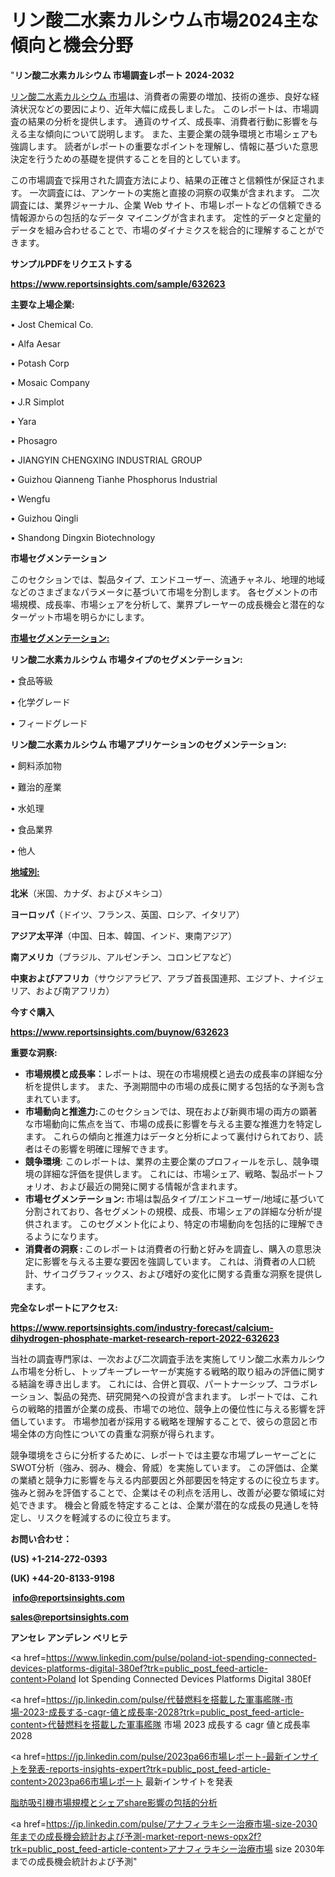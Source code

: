 # リン酸二水素カルシウム市場2024主な傾向と機会分野

"<strong>リン酸二水素カルシウム 市場調査レポート 2024-2032</strong>

<a href=https://www.reportsinsights.com/sample/632623>リン酸二水素カルシウム 市場</a>は、消費者の需要の増加、技術の進歩、良好な経済状況などの要因により、近年大幅に成長しました。 このレポートは、市場調査の結果の分析を提供します。 通貨のサイズ、成長率、消費者行動に影響を与える主な傾向について説明します。 また、主要企業の競争環境と市場シェアも強調します。 読者がレポートの重要なポイントを理解し、情報に基づいた意思決定を行うための基礎を提供することを目的としています。

この市場調査で採用された調査方法により、結果の正確さと信頼性が保証されます。 一次調査には、アンケートの実施と直接の洞察の収集が含まれます。 二次調査には、業界ジャーナル、企業 Web サイト、市場レポートなどの信頼できる情報源からの包括的なデータ マイニングが含まれます。 定性的データと定量的データを組み合わせることで、市場のダイナミクスを総合的に理解することができます。

<strong><b>サンプルPDFをリクエストする</b></strong>

<a href=https://www.reportsinsights.com/sample/632623><strong><u>https://www.reportsinsights.com/sample/632623</u></strong></a>

<strong>主要な上場企業:</strong>

• Jost Chemical Co.

• Alfa Aesar

• Potash Corp

• Mosaic Company

• J.R Simplot

• Yara

• Phosagro

• JIANGYIN CHENGXING INDUSTRIAL GROUP

• Guizhou Qianneng Tianhe Phosphorus Industrial

• Wengfu

• Guizhou Qingli

• Shandong Dingxin Biotechnology

<strong>市場セグメンテーション</strong>

このセクションでは、製品タイプ、エンドユーザー、流通チャネル、地理的地域などのさまざまなパラメータに基づいて市場を分割します。 各セグメントの市場規模、成長率、市場シェアを分析して、業界プレーヤーの成長機会と潜在的なターゲット市場を明らかにします。

<strong><u>市場セグメンテーション</u></strong><strong><u>:</u></strong>

<strong>リン酸二水素カルシウム 市場タイプのセグメンテーション:</strong>

• 食品等級

• 化学グレード

• フィードグレード

<strong>リン酸二水素カルシウム 市場アプリケーションのセグメンテーション:</strong>

• 飼料添加物

• 難治的産業

• 水処理

• 食品業界

• 他人

<strong><u>地域別</u></strong><strong><u>:</u></strong>

<strong>北米</strong>（米国、カナダ、およびメキシコ）

<strong>ヨーロッパ</strong>（ドイツ、フランス、英国、ロシア、イタリア）

<strong>アジア太平洋</strong>（中国、日本、韓国、インド、東南アジア）

<strong>南アメリカ</strong>（ブラジル、アルゼンチン、コロンビアなど）

<strong>中東およびアフリカ</strong>（サウジアラビア、アラブ首長国連邦、エジプト、ナイジェリア、および南アフリカ）

<strong>今すぐ購入</strong>

<a href=https://www.reportsinsights.com/buynow/632623><strong><u>https://www.reportsinsights.com/buynow/632623</u></strong></a>

<strong>重要な洞察:</strong>
<ul>
  <li><strong>市場規模と成長率：</strong>レポートは、現在の市場規模と過去の成長率の詳細な分析を提供します。 また、予測期間中の市場の成長に関する包括的な予測も含まれています。</li>
  <li><strong>市場動向と推進力:</strong>このセクションでは、現在および新興市場の両方の顕著な市場動向に焦点を当て、市場の成長に影響を与える主要な推進力を特定します。 これらの傾向と推進力はデータと分析によって裏付けられており、読者はその影響を明確に理解できます。</li>
  <li><strong>競争環境</strong>: このレポートは、業界の主要企業のプロフィールを示し、競争環境の詳細な評価を提供します。 これには、市場シェア、戦略、製品ポートフォリオ、および最近の開発に関する情報が含まれます。</li>
  <li><strong>市場セグメンテーション: </strong>市場は製品タイプ/エンドユーザー/地域に基づいて分割されており、各セグメントの規模、成長、市場シェアの詳細な分析が提供されます。 このセグメント化により、特定の市場動向を包括的に理解できるようになります。</li>
  <li><strong>消費者の洞察 : </strong>このレポートは消費者の行動と好みを調査し、購入の意思決定に影響を与える主要な要因を強調しています。 これは、消費者の人口統計、サイコグラフィックス、および嗜好の変化に関する貴重な洞察を提供します。</li>
</ul>
<strong>完全なレポートにアクセス:</strong>

<a href=https://www.reportsinsights.com/industry-forecast/calcium-dihydrogen-phosphate-market-research-report-2022-632623><strong><u><b>https://www.reportsinsights.com/industry-forecast/calcium-dihydrogen-phosphate-market-research-report-2022-632623</b></u></strong></a>

当社の調査専門家は、一次および二次調査手法を実施してリン酸二水素カルシウム市場を分析し、トップキープレーヤーが実施する戦略的取り組みの評価に関する結論を導き出します。 これには、合併と買収、パートナーシップ、コラボレーション、製品の発売、研究開発への投資が含まれます。 レポートでは、これらの戦略的措置が企業の成長、市場での地位、競争上の優位性に与える影響を評価しています。 市場参加者が採用する戦略を理解することで、彼らの意図と市場全体の方向性についての貴重な洞察が得られます。

競争環境をさらに分析するために、レポートでは主要な市場プレーヤーごとにSWOT分析（強み、弱み、機会、脅威）を実施しています。 この評価は、企業の業績と競争力に影響を与える内部要因と外部要因を特定するのに役立ちます。 強みと弱みを評価することで、企業はその利点を活用し、改善が必要な領域に対処できます。 機会と脅威を特定することは、企業が潜在的な成長の見通しを特定し、リスクを軽減するのに役立ちます。

<strong>お問い合わせ：</strong>

<strong>(US) +1-214-272-0393</strong>

<strong>(UK) +44-20-8133-9198</strong>

<strong> </strong><a href=info@reportsinsights.com><strong><u>info@reportsinsights.com</u></strong></a>

<a href=sales@reportsinsights.com><strong><u>sales@reportsinsights.com</u></strong></a>

<strong>アンセレ アンデレン ベリヒテ</strong>

<a href=https://www.linkedin.com/pulse/poland-iot-spending-connected-devices-platforms-digital-380ef?trk=public_post_feed-article-content>Poland Iot Spending Connected Devices Platforms Digital 380Ef</a>

<a href=https://jp.linkedin.com/pulse/代替燃料を搭載した軍事艦隊-市場-2023-成長する-cagr-値と成長率-2028?trk=public_post_feed-article-content>代替燃料を搭載した軍事艦隊 市場 2023 成長する cagr 値と成長率 2028</a>

<a href=https://jp.linkedin.com/pulse/2023pa66市場レポート-最新インサイトを発表-reports-insights-expert?trk=public_post_feed-article-content>2023pa66市場レポート 最新インサイトを発表</a>

<a href=https://www.linkedin.com/pulse/脂肪吸引機市場規模とシェアshare影響の包括的分析-reportsinsights-pvt-ltd-vdpmf/>脂肪吸引機市場規模とシェアshare影響の包括的分析</a>

<a href=https://jp.linkedin.com/pulse/アナフィラキシー治療市場-size-2030年までの成長機会統計および予測-market-report-news-opx2f?trk=public_post_feed-article-content>アナフィラキシー治療市場 size 2030年までの成長機会統計および予測</a>"
